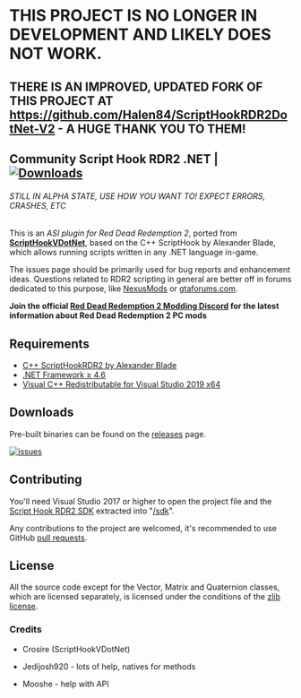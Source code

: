 # THIS PROJECT IS NO LONGER IN DEVELOPMENT AND LIKELY DOES NOT WORK.
## THERE IS AN IMPROVED, UPDATED FORK OF THIS PROJECT AT https://github.com/Halen84/ScriptHookRDR2DotNet-V2 - A HUGE THANK YOU TO THEM!

## Community Script Hook RDR2 .NET | [![Downloads](https://raster.shields.io/github/downloads/Saltyq/ScriptHookRDR2DotNet/total.svg?style=for-the-badge)](https://github.com/Saltyq/ScriptHookRDR2DotNet/releases)

###### STILL IN ALPHA STATE, USE HOW YOU WANT TO! EXPECT ERRORS, CRASHES, ETC

This is an *ASI plugin for Red Dead Redemption 2*, ported from [**ScriptHookVDotNet**](https://github.com/crosire/scripthookvdotnet/), based on the C++ ScriptHook by Alexander Blade, which allows running scripts written in any .NET language in-game.

The issues page should be primarily used for bug reports and enhancement ideas. Questions related to RDR2 scripting in general are better off in forums dedicated to this purpose, like [NexusMods](https://www.nexusmods.com/reddeadredemption2) or [gtaforums.com](https://gtaforums.com/forum/459-modding/).

**Join the official [**Red Dead Redemption 2 Modding Discord**](http://discord.gg/wdNC5hn) for the latest information about Red Dead Redemption 2 PC mods**

## Requirements

* [C++ ScriptHookRDR2 by Alexander Blade](http://www.dev-c.com/rdr2/scripthookrdr2/)
* [.NET Framework ≥ 4.6](https://dotnet.microsoft.com/download/dotnet-framework/net48)
* [Visual C++ Redistributable for Visual Studio 2019 x64](https://support.microsoft.com/en-us/help/2977003/the-latest-supported-visual-c-downloads)

## Downloads

Pre-built binaries can be found on the [releases](https://github.com/saltyq/scripthookrdr2dotnet/releases) page.

[![issues](https://img.shields.io/github/issues/Saltyq/ScriptHookRDR2DotNet?color=informational&style=for-the-badge)](https://github.com/Saltyq/ScriptHookRDR2DotNet/issues)

## Contributing

You'll need Visual Studio 2017 or higher to open the project file and the [Script Hook RDR2 SDK](http://dev-c.com/rdr2/scripthookrdr2/) extracted into "[/sdk](/sdk)".

Any contributions to the project are welcomed, it's recommended to use GitHub [pull requests](https://help.github.com/articles/using-pull-requests/).

## License

All the source code except for the Vector, Matrix and Quaternion classes, which are licensed separately, is licensed under the conditions of the [zlib license](LICENSE.txt).

### Credits
* Crosire (ScriptHookVDotNet)

* Jedijosh920 - lots of help, natives for methods

* Mooshe - help with API
